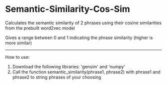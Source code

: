 # Semantic-Similarity-Cos-Sim
Calculates the semantic similarity of 2 phrases using their cosine similarities from the prebuilt word2vec model

Gives a range between 0 and 1 indicating the phrase similarity (higher is more similar)

----------------------------------------------------------------------------------------------------------------------

How to use:
1. Download the following libraries: 'gensim' and 'numpy'
2. Call the function semantic_similarity(phrase1, phrase2) with phrase1 and phrase2 to string phrases of your choosing
